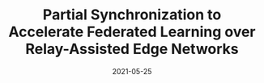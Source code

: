 ---
title: "Partial Synchronization to Accelerate Federated Learning over Relay-Assisted Edge Networks"
authors: 
- Zhihao Qu
- Song Guo
- Haozhao Wang
- Baoliu Ye
- Yi Wang
- Albert Zomaya
- Bin Tang

date: "2021-05-25"
doi: "10.1109/TMC.2021.3083154"

# Publication type.
# 1 = Conference paper; 2 = Journal article;
# 3 = Preprint Paper; 4 = Report; 5 = Book; 6 = Book section;
# 7 = Thesis; 8 = Patent
publication_types: ["2"]

# Publication name and optional abbreviated publication name.
publication: "*IEEE Transactions on Mobile Computing*"
publication_short: TMC (CCF-A)


url_pdf: https://ieeexplore.ieee.org/document/9439928
# url_code: ''
# url_dataset: ''
# url_poster: ''
# url_project: ''
# url_slides: ''
# url_video: ''

---